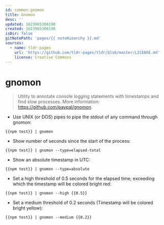 ```yaml
---
id: common.gnomon
title: Gnomon
desc: ''
updated: 1623965306190
created: 1623965306190
isDir: false
gitNotePath: 'pages/{{ noteHiearchy }}.md'
sources:
  - name: tldr-pages
    url: 'https://github.com/tldr-pages/tldr/blob/master/LICENSE.md'
    license: Creative Commons
---
```

# gnomon

> Utility to annotate console logging statements with timestamps and find slow processes.
> More information: <https://github.com/paypal/gnomon>.

- Use UNIX (or DOS) pipes to pipe the stdout of any command through gnomon:

`{{npm test}} | gnomon`

- Show number of seconds since the start of the process:

`{{npm test}} | gnomon --type=elapsed-total`

- Show an absolute timestamp in UTC:

`{{npm test}} | gnomon --type=absolute`

- Set a high threshold of 0.5 seconds for the elapsed time; exceeding which the timestamp will be colored bright red:

`{{npm test}} | gnomon --high {{0.5}}`

- Set a medium threshold of 0.2 seconds (Timestamp will be colored bright yellow):

`{{npm test}} | gnomon --medium {{0.2}}`

